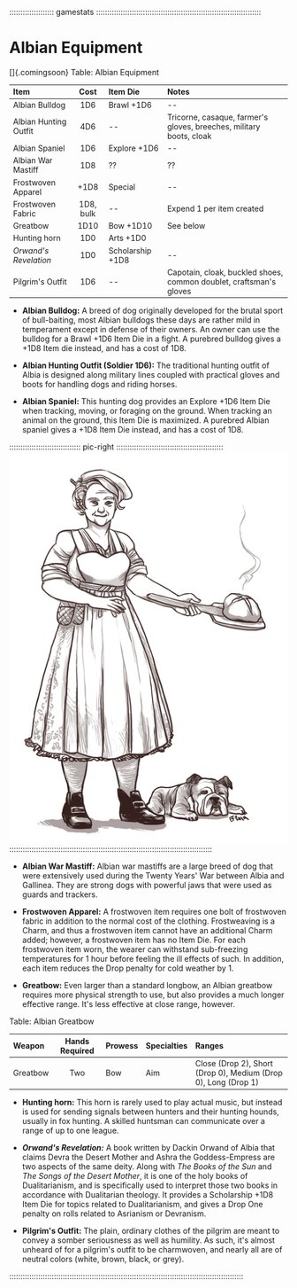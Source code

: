 :::::::::::::::::::: gamestats ::::::::::::::::::::::::::::::::::::::::::::::::::::::::::::::::::::::::::
# Albian Equipment

[]{.comingsoon}
Table: Albian Equipment

| Item                    | Cost      | Item Die          | Notes                                                               |
| :---------------------- | :-------: | :---------------- | :------------------------------------------------------------------ |
| Albian Bulldog          | 1D6       | Brawl +1D6        | --                                                                  |
| Albian Hunting Outfit   | 4D6       | --                | Tricorne, casaque, farmer's gloves, breeches, military boots, cloak |
| Albian Spaniel          | 1D6       | Explore +1D6      | --                                                                  |
| Albian War Mastiff      | 1D8       | ??                | ??                                                                  |
| Frostwoven Apparel      | +1D8      | Special           | --                                                                  |
| Frostwoven Fabric       | 1D8, bulk | --                | Expend 1 per item created                                           |
| Greatbow                | 1D10      | Bow +1D10         | See below                                                           |
| Hunting horn            | 1D0       | Arts +1D0         |                                                                     |
| *Orwand's Revelation*   | 1D0       | Scholarship +1D8  | --                                                                  |
| Pilgrim's Outfit        | 1D6       | --                | Capotain, cloak, buckled shoes, common doublet, craftsman's gloves  |

- **Albian Bulldog:** A breed of dog originally developed for the brutal sport of bull-baiting,
  most Albian bulldogs these days are rather mild in temperament except in defense of their
  owners. An owner can use the bulldog for a Brawl +1D6 Item Die in a fight.
  A purebred bulldog gives a +1D8 Item die instead, and has a cost of 1D8.

- **Albian Hunting Outfit (Soldier 1D6):** The traditional hunting outfit of Albia is
  designed along military lines coupled with practical gloves and boots for handling 
  dogs and riding horses. 

- **Albian Spaniel:** This hunting dog provides an Explore +1D6 Item Die 
  when tracking, moving, or foraging on the ground. When
  tracking an animal on the ground, this Item Die is maximized. A purebred
  Albian spaniel gives a +1D8 Item Die instead, and has a cost of 1D8.

:::::::::::::::::::::::::::::::: pic-right ::::::::::::::::::::::::::::::::::::::::::::::::
![Albian bulldog and owner](assets/Characters/Medium/Victoria.jpg "Albian bulldog and owner")
:::::::::::::::::::::::::::::::::::::::::::::::::::::::::::::::::::::::::::::::::::::::::::


- **Albian War Mastiff:** Albian war mastiffs are a large breed of dog that were extensively used during the 
  Twenty Years' War between Albia and Gallinea. They are strong dogs with powerful jaws that were used as guards 
  and trackers.

- **Frostwoven Apparel:** A frostwoven item requires one bolt of
  frostwoven fabric in addition to the normal cost of the clothing.
  Frostweaving is a Charm, and thus a frostwoven item cannot have an
  additional Charm added; however, a frostwoven item has no Item Die. For
  each frostwoven item worn, the wearer can withstand sub-freezing
  temperatures for 1 hour before feeling the ill effects of such. In
  addition, each item reduces the Drop penalty for cold weather by 1.

- **Greatbow:** Even larger than a standard longbow, an Albian greatbow
  requires more physical strength to use, but also provides a much longer
  effective range. It's less effective at close range, however.

Table: Albian Greatbow

| Weapon   | Hands Required | Prowess | Specialties | Ranges                                                         |
| :------- | :------------: | :------ | :---------- | :------------------------------------------------------------- |
| Greatbow | Two            | Bow     | Aim         | Close (Drop 2), Short (Drop 0), Medium (Drop 0), Long (Drop 1) |

- **Hunting horn:** This horn is rarely used to play actual music, but instead is
  used for sending signals between hunters and their hunting hounds, usually in 
  fox hunting. A skilled huntsman can communicate over a range of up to one league.

- ***Orwand's Revelation:*** A book written by Dackin Orwand of Albia that claims Devra the Desert Mother and Ashra the Goddess-Empress are two 
  aspects of the same deity. Along with *The Books of the Sun* and *The Songs of the Desert Mother*, it is one of the holy books of Dualitarianism,
  and is specifically used to interpret those two books in accordance with Dualitarian theology. It provides a Scholarship +1D8 Item Die
  for topics related to Dualitarianism, and gives a Drop One penalty on rolls related to Asrianism or Devranism.

- **Pilgrim's Outfit:** The plain, ordinary clothes of the pilgrim are meant to
  convey a somber seriousness as well as humility. As such, it's almost unheard of
  for a pilgrim's outfit to be charmwoven, and nearly all are of neutral colors
  (white, brown, black, or grey).
 

:::::::::::::::::::::::::::::::::::::::::::::::::::::::::::::::::::::::::::::::::::::::::::::::::::::::::
